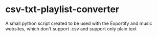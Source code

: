 # csv-txt-playlist-converter
A small python script created to be used with the Exportify and music websites, which don't support .csv and support only plain text
